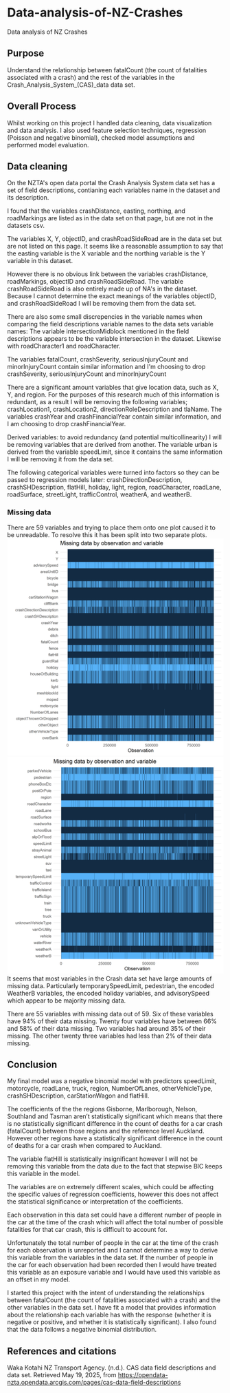 # Data-analysis-of-NZ-Crashes
Data analysis of NZ Crashes

## Purpose
Understand the relationship between fatalCount (the count of fatalities associated with a crash) and the rest of the variables in the Crash_Analysis_System_(CAS)_data data set.

## Overall Process
Whilst working on this project I handled data cleaning, data visualization and data analysis. I also used feature selection techniques, regression (Poisson and negative binomial), checked model assumptions and performed model evaluation.

## Data cleaning

On the NZTA's open data portal the Crash Analysis System data set has a set of field descriptions, contianing each variables name in the dataset and its description.

I found that the variables crashDistance, easting, northing, and roadMarkings are listed as in the data set on that page, but are not in the datasets csv.

The variables X, Y, objectID, and crashRoadSideRoad are in the data set but are not listed on this page. It seems like a reasonable assumption to say that the easting variable is the X variable and the northing variable is the Y variable in this dataset.

However there is no obvious link between the variables crashDistance, roadMarkings, objectID and crashRoadSideRoad. The variable crashRoadSideRoad is also entirely made up of NA's in the dataset. Because I cannot determine the exact meanings of the variables objectID, and crashRoadSideRoad I will be removing them from the data set.

There are also some small discrepencies in the variable names when comparing the field descriptions variable names to the data sets variable names: The variable intersectionMidblock mentioned in the field descriptions appears to be the variable intersection in the dataset. Likewise with roadCharacter1 and roadCharacter.

The variables fatalCount, crashSeverity, seriousInjuryCount and minorInjuryCount contain similar information and I'm choosing to drop crashSeverity, seriousInjuryCount and minorInjuryCount

There are a significant amount variables that give location data, such as X, Y, and region. For the purposes of this research much of this information is redundant, as a result I will be removing the following variables; crashLocation1, crashLocation2, directionRoleDescription and tlaName. The variables crashYear and crashFinancialYear contain similar information, and I am choosing to drop crashFinancialYear.

Derived variables: to avoid redundancy (and potential multicollinearity) I will be removing variables that are derived from another. The variable urban is derived from the variable speedLimit, since it contains the same information I will be removing it from the data set.


The following categorical variables were turned into factors so they can be passed to regression models later: crashDirectionDescription, crashSHDescription, flatHill, holiday, light, region, roadCharacter, roadLane, roadSurface, streetLight, trafficControl, weatherA, and weatherB.

### Missing data
There are 59 variables and trying to place them onto one plot caused it to be unreadable. To resolve this it has been split into two separate plots.
![Alt](Plots/Missing_data_1-31.png)
![Alt](Plots/Missing_data_31-59.png)
It seems that most variables in the Crash data set have large amounts of missing data. Particularly temporarySpeedLimit, pedestrian, the encoded WeatherB variables, the encoded holiday variables, and advisorySpeed which appear to be majority missing data.

There are 55 variables with missing data out of 59. Six of these variables have 94% of their data missing. Twenty four variables have between 66% and 58% of their data missing. Two variables had around 35% of their missing. The other twenty three variables had less than 2% of their data missing.

## Conclusion
My final model was a negative binomial model with predictors speedLimit, motorcycle, roadLane, truck, region, NumberOfLanes, otherVehicleType, crashSHDescription, carStationWagon and flatHill.

The coefficients of the the regions Gisborne, Marlborough, Nelson, Southland and Tasman aren’t statistically significant which means that there is no statistically significant difference in the count of deaths for a car crash (fatalCount) between those regions and the reference level Auckland. However other regions have a statistically significant difference in the count of deaths for a car crash when compared to Auckland.

The variable flatHill is statistically insignificant however I will not be removing this variable from the data due to the fact that stepwise BIC keeps this variable in the model.

The variables are on extremely different scales, which could be affecting the specific values of regression coefficients, however this does not affect the statistical significance or interpretation of the coefficients.

Each observation in this data set could have a different number of people in the car at the time of the crash which will affect the total number of possible fatalities for that car crash, this is difficult to account for.

Unfortunately the total number of people in the car at the time of the crash for each observation is unreported and I cannot determine a way to derive this variable from the variables in the data set. If the number of people in the car for each observation had been recorded then I would have treated this variable as an exposure variable and I would have used this variable as an offset in my model.

I started this project with the intent of understanding the relationships between fatalCount (the count of fatalities associated with a crash) and the other variables in the data set. I have fit a model that provides information about the relationship each variable has with the response (whether it is negative or positive, and whether it is statistically significant). I also found that the data follows a negative binomial distribution.

## References and citations
Waka Kotahi NZ Transport Agency. (n.d.). CAS data field descriptions and data set. Retrieved May 19, 2025, from https://opendata-nzta.opendata.arcgis.com/pages/cas-data-field-descriptions

